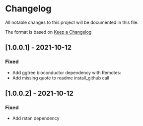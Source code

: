 # Changelog
All notable changes to this project will be documented in this file.

The format is based on [Keep a Changelog](https://keepachangelog.com/en/1.0.0/)

## [1.0.0.1] - 2021-10-12
### Fixed
- Add ggtree bioconductor dependency with Remotes:
- Add missing quote to readme install_github call

## [1.0.0.2] - 2021-10-12
### Fixed
- Add rstan dependency
